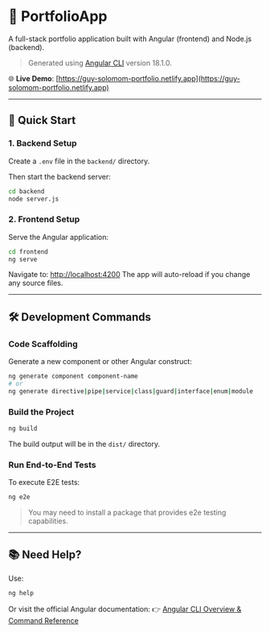 # 📁 PortfolioApp

A full-stack portfolio application built with Angular (frontend) and Node.js (backend).

> Generated using [Angular CLI](https://github.com/angular/angular-cli) version 18.1.0.
> 
🌐 **Live Demo**: [https://guy-solomom-portfolio.netlify.app](https://guy-solomom-portfolio.netlify.app)  

---

## 🚀 Quick Start

### 1. Backend Setup

Create a `.env` file in the `backend/` directory.

Then start the backend server:

```bash
cd backend
node server.js
```

### 2. Frontend Setup

Serve the Angular application:

```bash
cd frontend
ng serve
```

Navigate to: [http://localhost:4200](http://localhost:4200)
The app will auto-reload if you change any source files.

---

## 🛠 Development Commands

### Code Scaffolding

Generate a new component or other Angular construct:

```bash
ng generate component component-name
# or
ng generate directive|pipe|service|class|guard|interface|enum|module
```

### Build the Project

```bash
ng build
```

The build output will be in the `dist/` directory.

### Run End-to-End Tests

To execute E2E tests:

```bash
ng e2e
```

> You may need to install a package that provides e2e testing capabilities.

---

## 📚 Need Help?

Use:

```bash
ng help
```

Or visit the official Angular documentation:
👉 [Angular CLI Overview & Command Reference](https://angular.dev/tools/cli)
